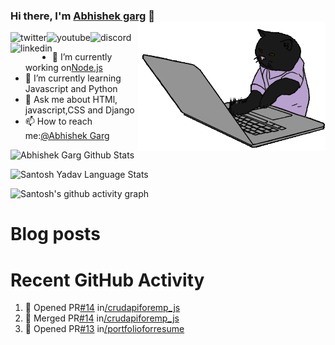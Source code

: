 ### Hi there, I'm [Abhishek garg](https://iamabhishekgarg.tech) 👋<img align='right' src="/github/cat.gif" height="" width="300" alt="coding cat">


<p>
<a href="https://twitter.com/abhigarg1997">
   <img align="left" alt="twitter" src="https://img.shields.io/badge/Twitter-1DA1F2?style=for-the-badge&logo=twitter&logoColor=white" />
</a>

<a href="https://studio.youtube.com/channel/UC2YVg0Je4e-YQRz5Gq4m7Mg/videos/upload?filter=%5B%5D&sort=%7B%22columnType%22%3A%22date%22%2C%22sortOrder%22%3A%22DESCENDING%22%7D">
   <img align="left" alt="youtube" src="https://img.shields.io/badge/YouTube-FF0000?style=for-the-badge&logo=youtube&logoColor=white" />
</a>

<a href="">
   <img align="left" alt="discord" src="https://img.shields.io/badge/Discord-7289DA?style=for-the-badge&logo=discord&logoColor=white" />
</a>

<a href="https://www.linkedin.com/in/abhishek-garg1997/">
   <img align="left" alt="linkedin" src="https://img.shields.io/badge/LinkedIn-0077B5?style=for-the-badge&logo=linkedin&logoColor=white" />
</a>
<p/>

<br/>
<p>

- 🔭 I’m currently working on[Node.js](https://github.com/Abhishekgarg97/crudapiforemp_js)
- 🌱 I’m currently learning Javascript  and Python
- 💬 Ask me about HTMl, javascript,CSS and Django
- 📫 How to reach me:[@Abhishek Garg](https://iamabhishekgarg.tech/)

</p>

![Abhishek Garg Github Stats](https://github-readme-stats.anuraghazra1.vercel.app/api?username=Abhishekgarg97&show_icons=true&include_all_commits=true&theme=radical)

![Santosh Yadav Language Stats](https://github-readme-stats.anuraghazra1.vercel.app/api/top-langs/?username=Abhishekgarg97&layout=compact&theme=radical)

![Santosh's github activity graph](https://activity-graph.herokuapp.com/graph?username=Abhishekgarg97&theme=dracula)

# Blog posts

# Recent GitHub Activity

<!--START_SECTION:activity-->

1. 💪 Opened PR[#14](https://github.com/Abhishekgarg97/crudapiforemp_js) in[/crudapiforemp_js](https://github.com/Abhishekgarg97/crudapiforemp_js)
2. 🎉 Merged PR[#14](https://github.com/Abhishekgarg97/crudapiforemp_js) in[/crudapiforemp_js](https://github.com/Abhishekgarg97/crudapiforemp_js)
3. 💪 Opened PR[#13](https://github.com/Abhishekgarg97/portfolioforresume) in[/portfolioforresume](https://github.com/Abhishekgarg97/portfolioforresume)

<!--END_SECTION:activity-->
